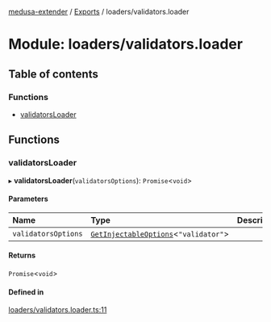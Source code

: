 [medusa-extender](../README.md) / [Exports](../modules.md) / loaders/validators.loader

# Module: loaders/validators.loader

## Table of contents

### Functions

- [validatorsLoader](loaders_validators_loader.md#validatorsloader)

## Functions

### validatorsLoader

▸ **validatorsLoader**(`validatorsOptions`): `Promise`<`void`\>

#### Parameters

| Name | Type | Description |
| :------ | :------ | :------ |
| `validatorsOptions` | [`GetInjectableOptions`](core_types.md#getinjectableoptions)<``"validator"``\> |  |

#### Returns

`Promise`<`void`\>

#### Defined in

[loaders/validators.loader.ts:11](https://github.com/adrien2p/medusa-extender/blob/4d59aa3/src/loaders/validators.loader.ts#L11)
